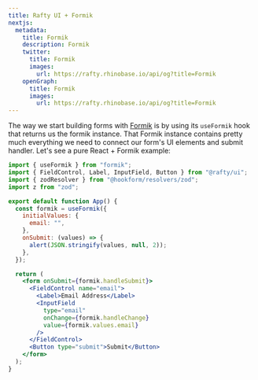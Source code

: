 ```yaml
---
title: Rafty UI + Formik
nextjs:
  metadata:
    title: Formik
    description: Formik
    twitter:
      title: Formik
      images:
        url: https://rafty.rhinobase.io/api/og?title=Formik
    openGraph:
      title: Formik
      images:
        url: https://rafty.rhinobase.io/api/og?title=Formik
---
```


The way we start building forms with [Formik](https://formik.org/) is by using its `useFormik` hook that returns us the formik instance. That Formik instance contains pretty much everything we need to connect our form's UI elements and submit handler. Let's see a pure React + Formik example:

```jsx
import { useFormik } from "formik";
import { FieldControl, Label, InputField, Button } from "@rafty/ui";
import { zodResolver } from "@hookform/resolvers/zod";
import z from "zod";

export default function App() {
  const formik = useFormik({
    initialValues: {
      email: "",
    },
    onSubmit: (values) => {
      alert(JSON.stringify(values, null, 2));
    },
  });

  return (
    <form onSubmit={formik.handleSubmit}>
      <FieldControl name="email">
        <Label>Email Address</Label>
        <InputField
          type="email"
          onChange={formik.handleChange}
          value={formik.values.email}
        />
      </FieldControl>
      <Button type="submit">Submit</Button>
    </form>
  );
}
```
